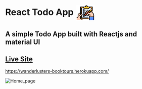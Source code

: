 # React Todo App   <img align="center" width="60" height="50" src="public/todo-icon.png">
## A simple Todo App built with Reactjs and material UI 

## [Live Site](https://wanderlusters-booktours.herokuapp.com/)
https://wanderlusters-booktours.herokuapp.com/

![Home_page](https://user-images.githubusercontent.com/74452458/124753095-3849d680-df46-11eb-84a3-1b3be2aec80f.png)
